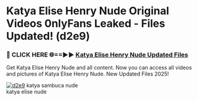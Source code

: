 # Katya Elise Henry Nude Original Videos 0nlyFans Leaked - Files Updated! (d2e9)

<h3>🔴 CLICK HERE 🌐==►► <a href="https://tinyurl.com/yrmya6cz" rel="nofollow">Katya Elise Henry Nude Updated Files</a></h3>

Get Katya Elise Henry Nude and all content. Now you can access all videos and pictures of Katya Elise Henry Nude. New Updated Files 2025!

[![d2e9](https://i.imgur.com/FMdXYCs.gif)](https://tinyurl.com/yrmya6cz)
katya sambuca nude<br>
katya elise nude